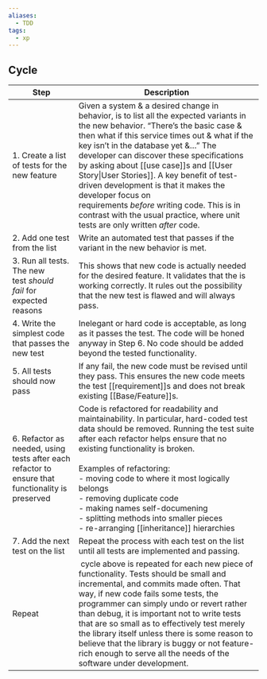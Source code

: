 ```yaml
---
aliases:
  - TDD
tags:
  - xp
---
```

## Cycle
| Step | Description |
| ---- | ---- |
| 1. Create a list of tests for the new feature | Given a system & a desired change in behavior, is to list all the expected variants in the new behavior. “There’s the basic case & then what if this service times out & what if the key isn’t in the database yet &…” The developer can discover these specifications by asking about [[use case]]s and [[User Story\|User Stories]]. A key benefit of test-driven development is that it makes the developer focus on requirements _before_ writing code. This is in contrast with the usual practice, where unit tests are only written _after_ code. |
| 2. Add one test from the list | Write an automated test that passes if the variant in the new behavior is met. |
| 3. Run all tests. The new test _should fail_ for expected reasons | This shows that new code is actually needed for the desired feature. It validates that the is working correctly. It rules out the possibility that the new test is flawed and will always pass. |
| 4. Write the simplest code that passes the new test | Inelegant or hard code is acceptable, as long as it passes the test. The code will be honed anyway in Step 6. No code should be added beyond the tested functionality. |
| 5. All tests should now pass | If any fail, the new code must be revised until they pass. This ensures the new code meets the test [[requirement]]s and does not break existing [[Base/Feature]]s. |
| 6. Refactor as needed, using tests after each refactor to ensure that functionality is preserved | Code is refactored for readability and maintainability. In particular, hard-coded test data should be removed. Running the test suite after each refactor helps ensure that no existing functionality is broken.<br><br>Examples of refactoring:<br>- moving code to where it most logically belongs<br>- removing duplicate code<br>- making names self-documening<br>- splitting methods into smaller pieces<br>- re-arranging [[inheritance]] hierarchies |
| 7. Add the next test on the list | Repeat the process with each test on the list until all tests are implemented and passing. |
| Repeat |  cycle above is repeated for each new piece of functionality. Tests should be small and incremental, and commits made often. That way, if new code fails some tests, the programmer can simply undo or revert rather than debug, it is important not to write tests that are so small as to effectively test merely the library itself unless there is some reason to believe that the library is buggy or not feature-rich enough to serve all the needs of the software under development. |
